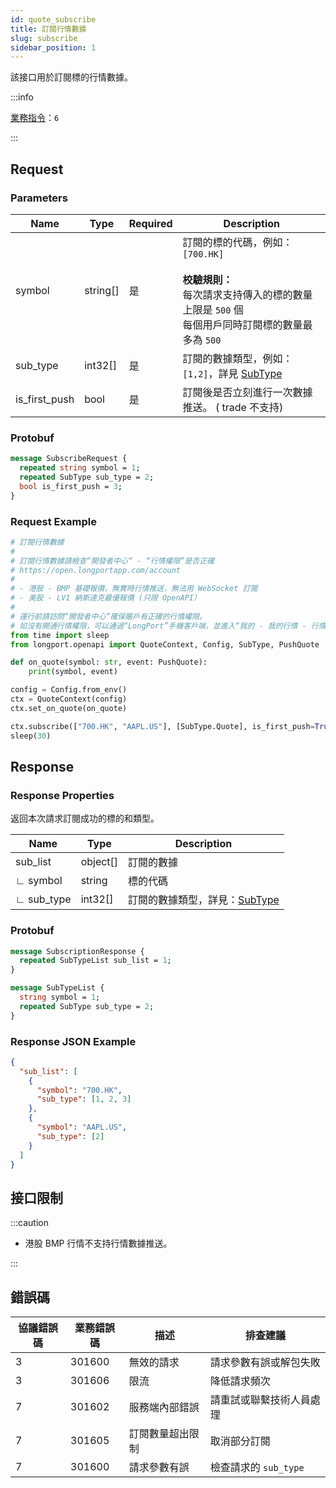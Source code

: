 ```yaml
---
id: quote_subscribe
title: 訂閱行情數據
slug: subscribe
sidebar_position: 1
---
```


該接口用於訂閱標的行情數據。

<SDKLinks module="quote" klass="QuoteContext" method="subscriptions" />

:::info

[業務指令](../../socket/biz-command)：`6`

:::

## Request

### Parameters

| Name          | Type     | Required | Description                                                                                                                                            |
| ------------- | -------- | -------- | ------------------------------------------------------------------------------------------------------------------------------------------------------ |
| symbol        | string[] | 是       | 訂閱的標的代碼，例如：`[700.HK]` <br /><br />**校驗規則：**<br />每次請求支持傳入的標的數量上限是 `500` 個 <br /> 每個用戶同時訂閱標的數量最多為 `500` |
| sub_type      | int32[]  | 是       | 訂閱的數據類型，例如：`[1,2]`，詳見 [SubType](../objects#subtype---訂閱數據的類型)                                                                     |
| is_first_push | bool     | 是       | 訂閱後是否立刻進行一次數據推送。 ( trade 不支持)                                                                                                       |

### Protobuf

```protobuf
message SubscribeRequest {
  repeated string symbol = 1;
  repeated SubType sub_type = 2;
  bool is_first_push = 3;
}
```

### Request Example

```python
# 訂閱行情數據
#
# 訂閱行情數據請檢查“開發者中心“ - “行情權限”是否正確
# https://open.longportapp.com/account
#
# - 港股 - BMP 基礎報價，無實時行情推送，無法用 WebSocket 訂閱
# - 美股 - LV1 納斯達克最優報價 (只限 OpenAPI）
#
# 運行前請訪問“開發者中心“確保賬戶有正確的行情權限。
# 如沒有開通行情權限，可以通過“LongPort”手機客戶端，並進入“我的 - 我的行情 - 行情商城”購買開通行情權限。
from time import sleep
from longport.openapi import QuoteContext, Config, SubType, PushQuote

def on_quote(symbol: str, event: PushQuote):
    print(symbol, event)

config = Config.from_env()
ctx = QuoteContext(config)
ctx.set_on_quote(on_quote)

ctx.subscribe(["700.HK", "AAPL.US"], [SubType.Quote], is_first_push=True)
sleep(30)
```

## Response

### Response Properties

返回本次請求訂閱成功的標的和類型。

| Name       | Type     | Description                                                          |
| ---------- | -------- | -------------------------------------------------------------------- |
| sub_list   | object[] | 訂閱的數據                                                           |
| ∟ symbol   | string   | 標的代碼                                                             |
| ∟ sub_type | int32[]  | 訂閱的數據類型，詳見：[SubType](../objects#subtype---訂閱數據的類型) |

### Protobuf

```protobuf
message SubscriptionResponse {
  repeated SubTypeList sub_list = 1;
}

message SubTypeList {
  string symbol = 1;
  repeated SubType sub_type = 2;
}
```

### Response JSON Example

```json
{
  "sub_list": [
    {
      "symbol": "700.HK",
      "sub_type": [1, 2, 3]
    },
    {
      "symbol": "AAPL.US",
      "sub_type": [2]
    }
  ]
}
```

## 接口限制

:::caution

- 港股 BMP 行情不支持行情數據推送。

:::

## 錯誤碼

| 協議錯誤碼 | 業務錯誤碼 | 描述             | 排查建議                 |
| ---------- | ---------- | ---------------- | ------------------------ |
| 3          | 301600     | 無效的請求       | 請求參數有誤或解包失敗   |
| 3          | 301606     | 限流             | 降低請求頻次             |
| 7          | 301602     | 服務端內部錯誤   | 請重試或聯繫技術人員處理 |
| 7          | 301605     | 訂閱數量超出限制 | 取消部分訂閱             |
| 7          | 301600     | 請求參數有誤     | 檢查請求的 `sub_type`    |
